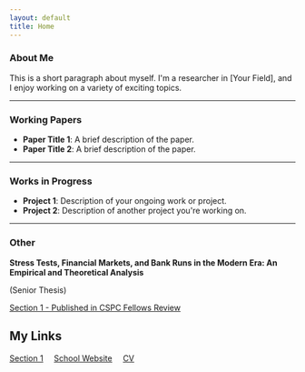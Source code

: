 ```yaml
---
layout: default
title: Home
---
```


### About Me
This is a short paragraph about myself. I'm a researcher in [Your Field], and I enjoy working on a variety of exciting topics.
* * *

### Working Papers
- **Paper Title 1**: A brief description of the paper.
- **Paper Title 2**: A brief description of the paper.

* * * 

### Works in Progress
- **Project 1**: Description of your ongoing work or project.
- **Project 2**: Description of another project you're working on.

* * * 

### Other

**Stress Tests, Financial Markets, and Bank Runs in the Modern Era: An Empirical and Theoretical Analysis**

(Senior Thesis)

[Section 1 - Published in CSPC Fellows Review](https://static1.squarespace.com/static/5cb0a1b1d86cc932778ab82b/t/66ba5e32e568f57ae9af55bb/1723489847281/2023-2024+Fellows+Review+FINAL.pdf)

## My Links

<span style="margin-right: 15px;"><a href="https://static1.squarespace.com/static/5cb0a1b1d86cc932778ab82b/t/66ba5e32e568f57ae9af55bb/1723489847281/2023-2024+Fellows+Review+FINAL.pdf">Section 1</a></span>
<span style="margin-right: 15px;"><a href="senior-thesis.pdf">School Website</a></span>
<span><a href="senior-thesis.pdf">CV</a></span>



